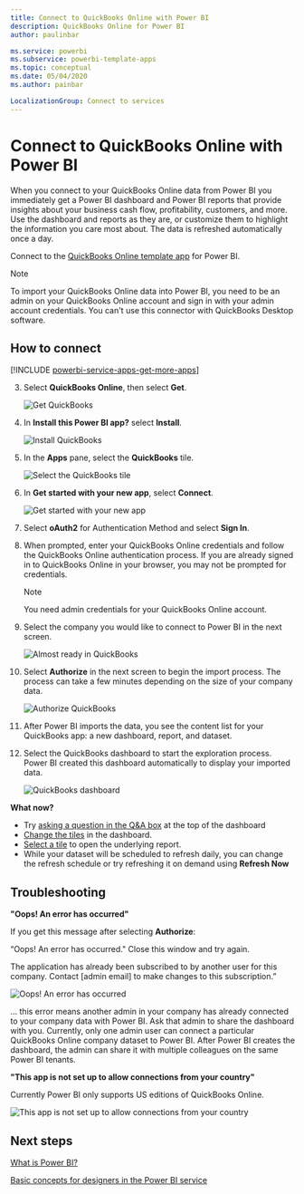 ```yaml
---
title: Connect to QuickBooks Online with Power BI
description: QuickBooks Online for Power BI
author: paulinbar

ms.service: powerbi
ms.subservice: powerbi-template-apps
ms.topic: conceptual
ms.date: 05/04/2020
ms.author: painbar

LocalizationGroup: Connect to services
---
```

# Connect to QuickBooks Online with Power BI
When you connect to your QuickBooks Online data from Power BI you immediately get a Power BI dashboard and Power BI reports that provide insights about your business cash flow, profitability, customers, and more. Use the dashboard and reports as they are, or customize them to highlight the information you care most about. The data is refreshed automatically once a day.

Connect to the [QuickBooks Online template app](https://dxt.powerbi.com/getdata/services/quickbooks-online) for Power BI.

>[!NOTE]
>To import your QuickBooks Online data into Power BI, you need to be an admin on your QuickBooks Online account and sign in with your admin account credentials. You can't use this connector with QuickBooks Desktop software. 

## How to connect

[!INCLUDE [powerbi-service-apps-get-more-apps](../includes/powerbi-service-apps-get-more-apps.md)]

3. Select **QuickBooks Online**, then select **Get**.
   
   ![Get QuickBooks](media/service-connect-to-quickbooks-online/qbo.png)

4. In **Install this Power BI app?** select **Install**.

    ![Install QuickBooks](media/service-connect-to-quickbooks-online/power-bi-install-quickbooks.png)

4. In the **Apps** pane, select the **QuickBooks** tile.

   ![Select the QuickBooks tile](media/service-connect-to-quickbooks-online/power-bi-quickbooks-tile.png)

6. In **Get started with your new app**, select **Connect**.

    ![Get started with your new app](media/service-connect-to-zendesk/power-bi-new-app-connect-get-started.png)

4. Select **oAuth2** for Authentication Method and select **Sign In**. 
5. When prompted, enter your QuickBooks Online credentials and follow the QuickBooks Online authentication process. If you are already signed in to QuickBooks Online in your browser, you may not be prompted for credentials.
   >[!NOTE]
   >You need admin credentials for your QuickBooks Online account.
6. Select the company you would like to connect to Power BI in the next screen.
   
   ![Almost ready in QuickBooks](media/service-connect-to-quickbooks-online/pbi_qbo_almost.png)

7. Select **Authorize** in the next screen to begin the import process. The process can take a few minutes depending on the size of your company data. 
   
   ![Authorize QuickBooks](media/service-connect-to-quickbooks-online/pbi_qbo_authorizesm.png)
   
8. After Power BI imports the data, you see the content list for your QuickBooks app: a new dashboard, report, and dataset.
9. Select the QuickBooks dashboard to start the exploration process. Power BI created this dashboard automatically to display your imported data.

    ![QuickBooks dashboard](media/service-connect-to-quickbooks-online/power-bi-connect-quickbooks-sample.png)

**What now?**

* Try [asking a question in the Q&A box](../consumer/end-user-q-and-a.md) at the top of the dashboard
* [Change the tiles](../create-reports/service-dashboard-edit-tile.md) in the dashboard.
* [Select a tile](../consumer/end-user-tiles.md) to open the underlying report.
* While your dataset will be scheduled to refresh daily, you can change the refresh schedule or try refreshing it on demand using **Refresh Now**

## Troubleshooting
**"Oops! An error has occurred"**

If you get this message after selecting **Authorize**:

“Oops! An error has occurred." Close this window and try again.

The application has already been subscribed to by another user for this company. Contact [admin email] to make changes to this subscription.”

![Oops! An error has occurred](media/service-connect-to-quickbooks-online/pbi_qbo_oopssm.png)

... this error means another admin in your company has already connected to your company data with Power BI. Ask that admin to share the dashboard with you. Currently, only one admin user can connect a particular QuickBooks Online company dataset to Power BI. After Power BI creates the dashboard, the admin can share it with multiple colleagues on the same Power BI tenants.

**"This app is not set up to allow connections from your country"**

Currently Power BI only supports US editions of QuickBooks Online. 

![This app is not set up to allow connections from your country](media/service-connect-to-quickbooks-online/pbi_qbo_countrynotsupported.png)

## Next steps
[What is Power BI?](../fundamentals/power-bi-overview.md)

[Basic concepts for designers in the Power BI service](service-basic-concepts.md)
